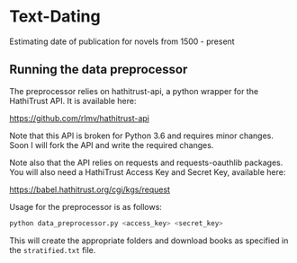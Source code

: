 # Text-Dating
Estimating date of publication for novels from 1500 - present

## Running the data preprocessor
The preprocessor relies on hathitrust-api, a python wrapper for the HathiTrust API. It is available here:

https://github.com/rlmv/hathitrust-api

Note that this API is broken for Python 3.6 and requires minor changes. Soon I will fork the API and write the required changes.

Note also that the API relies on requests and requests-oauthlib packages. You will also need a HathiTrust Access Key and Secret Key, available here:

https://babel.hathitrust.org/cgi/kgs/request

Usage for the preprocessor is as follows:

```python
python data_preprocessor.py <access_key> <secret_key>
```

This will create the appropriate folders and download books as specified in the `stratified.txt` file.